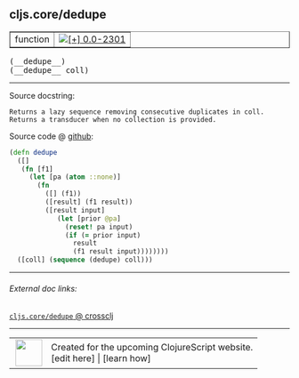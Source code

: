 ## cljs.core/dedupe



 <table border="1">
<tr>
<td>function</td>
<td><a href="https://github.com/cljsinfo/cljs-api-docs/tree/0.0-2301"><img valign="middle" alt="[+] 0.0-2301" title="Added in 0.0-2301" src="https://img.shields.io/badge/+-0.0--2301-lightgrey.svg"></a> </td>
</tr>
</table>


 <samp>
(__dedupe__)<br>
</samp>
 <samp>
(__dedupe__ coll)<br>
</samp>

---





Source docstring:

```
Returns a lazy sequence removing consecutive duplicates in coll.
Returns a transducer when no collection is provided.
```


Source code @ [github](https://github.com/clojure/clojurescript/blob/r2341/src/cljs/cljs/core.cljs#L8148-L8163):

```clj
(defn dedupe
  ([]
   (fn [f1]
     (let [pa (atom ::none)]
       (fn
         ([] (f1))
         ([result] (f1 result))
         ([result input]
            (let [prior @pa]
              (reset! pa input)
              (if (= prior input)
                result
                (f1 result input))))))))
  ([coll] (sequence (dedupe) coll)))
```

<!--
Repo - tag - source tree - lines:

 <pre>
clojurescript @ r2341
└── src
    └── cljs
        └── cljs
            └── <ins>[core.cljs:8148-8163](https://github.com/clojure/clojurescript/blob/r2341/src/cljs/cljs/core.cljs#L8148-L8163)</ins>
</pre>

-->

---



###### External doc links:

[`cljs.core/dedupe` @ crossclj](http://crossclj.info/fun/cljs.core.cljs/dedupe.html)<br>

---

 <table>
<tr><td>
<img valign="middle" align="right" width="48px" src="http://i.imgur.com/Hi20huC.png">
</td><td>
Created for the upcoming ClojureScript website.<br>
[edit here] | [learn how]
</td></tr></table>

[edit here]:https://github.com/cljsinfo/cljs-api-docs/blob/master/cljsdoc/cljs.core_dedupe.cljsdoc
[learn how]:https://github.com/cljsinfo/cljs-api-docs/wiki/cljsdoc-files

<!--

This information was too distracting to show to readers, but I'll leave it
commented here since it is helpful to:

- pretty-print the data used to generate this document
- and show how to retrieve that data



The API data for this symbol:

```clj
{:ns "cljs.core",
 :name "dedupe",
 :signature ["[]" "[coll]"],
 :history [["+" "0.0-2301"]],
 :type "function",
 :full-name-encode "cljs.core_dedupe",
 :source {:code "(defn dedupe\n  ([]\n   (fn [f1]\n     (let [pa (atom ::none)]\n       (fn\n         ([] (f1))\n         ([result] (f1 result))\n         ([result input]\n            (let [prior @pa]\n              (reset! pa input)\n              (if (= prior input)\n                result\n                (f1 result input))))))))\n  ([coll] (sequence (dedupe) coll)))",
          :title "Source code",
          :repo "clojurescript",
          :tag "r2341",
          :filename "src/cljs/cljs/core.cljs",
          :lines [8148 8163]},
 :full-name "cljs.core/dedupe",
 :docstring "Returns a lazy sequence removing consecutive duplicates in coll.\nReturns a transducer when no collection is provided."}

```

Retrieve the API data for this symbol:

```clj
;; from Clojure REPL
(require '[clojure.edn :as edn])
(-> (slurp "https://raw.githubusercontent.com/cljsinfo/cljs-api-docs/catalog/cljs-api.edn")
    (edn/read-string)
    (get-in [:symbols "cljs.core/dedupe"]))
```

-->
